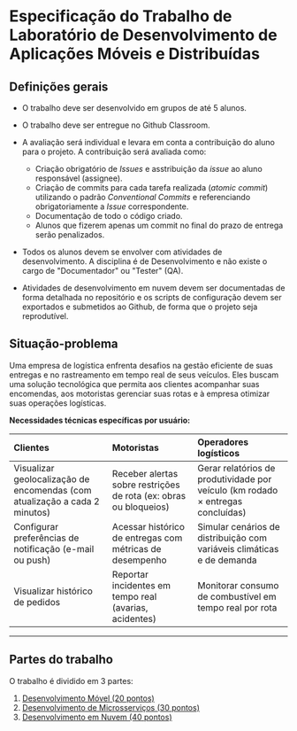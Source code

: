 # Especificação do Trabalho de Laboratório de Desenvolvimento de Aplicações Móveis e Distribuídas

## Definições gerais

- O trabalho deve ser desenvolvido em grupos de até 5 alunos.

- O trabalho deve ser entregue no Github Classroom.

- A avaliação será individual e levara em conta a contribuição do aluno para o projeto. A contribuição será avaliada como:
  - Criação obrigatório de _Issues_ e asstribuição da _issue_ ao aluno responsável (assignee).
  - Criação de commits para cada tarefa realizada (_atomic commit_) utilizando o padrão _Conventional Commits_ e referenciando obrigatoriamente a _Issue_ correspondente.
  - Documentação de todo o código criado.
  - Alunos que fizerem apenas um commit no final do prazo de entrega serão penalizados.

- Todos os alunos devem se envolver com atividades de desenvolvimento. A disciplina é de Desenvolvimento e não existe o cargo de "Documentador" ou "Tester" (QA).

- Atividades de desenvolvimento em nuvem devem ser documentadas de forma detalhada no repositório e os scripts de configuração devem ser exportados e submetidos ao Github, de forma que o projeto seja reprodutível.

## Situação-problema

Uma empresa de logística enfrenta desafios na gestão eficiente de suas entregas e no rastreamento em tempo real de seus veículos. Eles buscam uma solução tecnológica que permita aos clientes acompanhar suas encomendas, aos motoristas gerenciar suas rotas e à empresa otimizar suas operações logísticas.

**Necessidades técnicas específicas por usuário:**

| **Clientes** | **Motoristas** | **Operadores logísticos** |
| :-- | :-- | :-- |
| Visualizar geolocalização de encomendas (com atualização a cada 2 minutos) | Receber alertas sobre restrições de rota (ex: obras ou bloqueios) | Gerar relatórios de produtividade por veículo (km rodado × entregas concluídas) |
| Configurar preferências de notificação (e-mail ou push) | Acessar histórico de entregas com métricas de desempenho | Simular cenários de distribuição com variáveis climáticas e de demanda |
| Visualizar histórico de pedidos | Reportar incidentes em tempo real (avarias, acidentes) | Monitorar consumo de combustível em tempo real por rota |

---

## Partes do trabalho

O trabalho é dividido em 3 partes:

1. [Desenvolvimento Móvel (20 pontos)](./trabalho-pratico-1-mobile.md)
2. [Desenvolvimento de Microsserviços (30 pontos)](./trabalho-pratico-2-microsservicos.md)
3. [Desenvolvimento em Nuvem (40 pontos)](./trabalho-pratico-3-nuvem.md)
